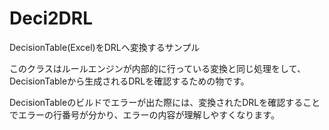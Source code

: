 # Deci2DRL

 DecisionTable(Excel)をDRLへ変換するサンプル
 
 このクラスはルールエンジンが内部的に行っている変換と同じ処理をして、DecisionTableから生成されるDRLを確認するための物です。
 
 DecisionTableのビルドでエラーが出た際には、変換されたDRLを確認することでエラーの行番号が分かり、エラーの内容が理解しやすくなります。
